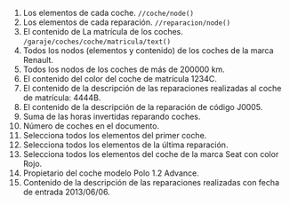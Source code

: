 1. Los elementos de cada coche. 
   `//coche/node()`
2. Los elementos de cada reparación.
   `//reparacion/node()`
3. El contenido de La matrícula de los coches. 
   `/garaje/coches/coche/matricula/text()`
4. Todos los nodos (elementos y contenido) de los coches de la marca Renault. 
5. Todos los nodos de los coches de más de 200000 km. 
6. El contenido del color del coche de matrícula 1234C. 
7. El contenido de la descripción de las reparaciones realizadas al coche de matrícula: 4444B.
8. El contenido de la descripción de la reparación de código J0005.
9.  Suma de las horas invertidas reparando coches. 
10. Número de coches en el documento.
11. Selecciona todos los elementos del primer coche.
12. Selecciona todos los elementos de la última reparación.
13. Selecciona todos los elementos del coche de la marca Seat con color Rojo. 
14. Propietario del coche modelo Polo 1.2 Advance. 
15. Contenido de la descripción de las reparaciones realizadas con fecha de entrada 2013/06/06.
